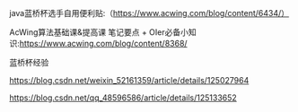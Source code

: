 java蓝桥杯选手自用便利贴:（https://www.acwing.com/blog/content/6434/）

AcWing算法基础课&提高课 笔记要点 + OIer必备小知识:https://www.acwing.com/blog/content/8368/





蓝桥杯经验

https://blog.csdn.net/weixin_52161359/article/details/125027964

https://blog.csdn.net/qq_48596586/article/details/125133652


